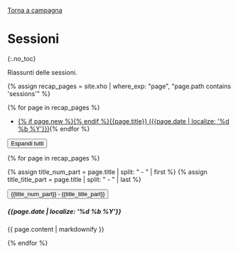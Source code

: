 [Torna a campagna](./campaign.md)

# Sessioni
{:.no_toc}

Riassunti delle sessioni.

{% assign recap_pages = site.xho | where_exp: "page", "page.path contains 'sessions'" %}

{% for page in recap_pages %}
- <a href="#{{page.title | slugify}}" class="recap-index">{% if page.new %}<span class="new"></span>{% endif %}{{page.title}}    ({{page.date |  localize: '%d %b %Y'}})</a>{% endfor %}

<button type="button" class="expand-all">Espandi tutti</button>

<div class="noindent">

{% for page in recap_pages %}

{% assign title_num_part = page.title | split: " - " | first %}
{% assign title_title_part = page.title | split: " - " | last %}

<span id="{{title_num_part | slugify}}"><!-- Link rapido a sessione --></span>
<button type="button" class="collapsible coll-primary" id="{{page.title | slugify}}">{{title_num_part}} - <span class="recap-title">{{title_title_part}}</span></button>
<div class="collapsible-content hidden" markdown="1">

##### {{page.date | localize: '%d %b %Y'}}

{{ page.content | markdownify }}

</div>

{% endfor %}

</div>
